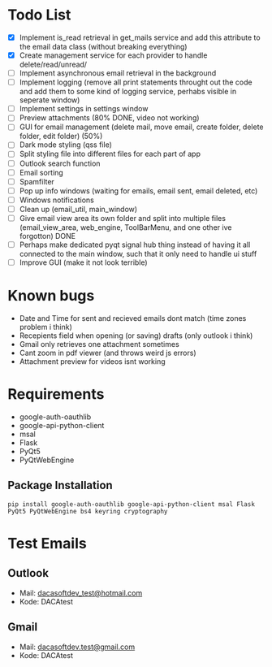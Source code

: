 # Todo List
- [x] Implement is_read retrieval in get_mails service and add this attribute to the email data class (without breaking everything)
- [x] Create management service for each provider to handle delete/read/unread/
- [ ] Implement asynchronous email retrieval in the background
- [ ] Implement logging (remove all print statements throught out the code and add them to some kind of logging service, perhabs visible in seperate window)
- [ ] Implement settings in settings window
- [ ] Preview attachments (80% DONE, video not working)
- [ ] GUI for email management (delete mail, move email, create folder, delete folder, edit folder) (50%)
- [ ] Dark mode styling (qss file)
- [ ] Split styling file into different files for each part of app
- [ ] Outlook search function
- [ ] Email sorting
- [ ] Spamfilter
- [ ] Pop up info windows (waiting for emails, email sent, email deleted, etc)
- [ ] Windows notifications
- [ ] Clean up (email_util, main_window)
- [ ] Give email view area its own folder and split into multiple files (email_view_area, web_engine, ToolBarMenu, and one other ive forgotton) DONE
- [ ] Perhaps make dedicated pyqt signal hub thing instead of having it all connected to the main window, such that it only need to handle ui stuff
- [ ] Improve GUI (make it not look terrible)

# Known bugs
- Date and Time for sent and recieved emails dont match (time zones problem i think)
- Recepients field when opening (or saving) drafts (only outlook i think)
- Gmail only retrieves one attachment sometimes
- Cant zoom in pdf viewer (and throws weird js errors)
- Attachment preview for videos isnt working

# Requirements
- google-auth-oauthlib
- google-api-python-client
- msal
- Flask
- PyQt5
- PyQtWebEngine

## Package Installation
```
pip install google-auth-oauthlib google-api-python-client msal Flask PyQt5 PyQtWebEngine bs4 keyring cryptography
```

# Test Emails
## Outlook
- Mail: dacasoftdev_test@hotmail.com
- Kode: DACAtest
## Gmail
- Mail: dacasoftdev.test@gmail.com
- Kode: DACAtest
